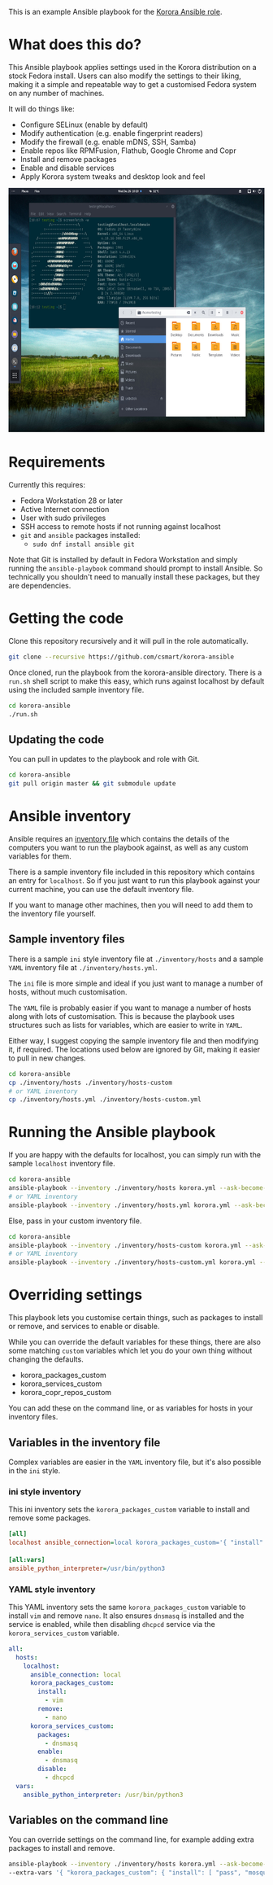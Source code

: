 This is an example Ansible playbook for the [Korora Ansible
role](https://github.com/csmart/ansible-role-korora).

# What does this do?

This Ansible playbook applies settings used in the Korora distribution on
a stock Fedora install. Users can also modify the settings to their liking,
making it a simple and repeatable way to get a customised Fedora system on any
number of machines.

It will do things like:

* Configure SELinux (enable by default)
* Modify authentication (e.g. enable fingerprint readers)
* Modify the firewall (e.g. enable mDNS, SSH, Samba)
* Enable repos like RPMFusion, Flathub, Google Chrome and Copr
* Install and remove packages
* Enable and disable services
* Apply Korora system tweaks and desktop look and feel

<img src="desktop.jpg" alt="Fedora Workstation" width="640" height="480">

# Requirements

Currently this requires:

* Fedora Workstation 28 or later
* Active Internet connection
* User with sudo privileges
* SSH access to remote hosts if not running against localhost
* `git` and `ansible` packages installed:
  - `sudo dnf install ansible git`

Note that Git is installed by default in Fedora Workstation and simply running
the `ansible-playbook` command should prompt to install Ansible. So technically
you shouldn't need to manually install these packages, but they are
dependencies.

# Getting the code

Clone this repository recursively and it will pull in the role automatically.

```bash
git clone --recursive https://github.com/csmart/korora-ansible
```

Once cloned, run the playbook from the korora-ansible directory. There is
a `run.sh` shell script to make this easy, which runs against localhost by
default using the included sample inventory file.

```bash
cd korora-ansible
./run.sh
```

## Updating the code

You can pull in updates to the playbook and role with Git.

```bash
cd korora-ansible
git pull origin master && git submodule update
```

# Ansible inventory

Ansible requires an [inventory
file](https://docs.ansible.com/ansible/latest/user_guide/intro_inventory.html)
which contains the details of the computers you want to run the playbook
against, as well as any custom variables for them.

There is a sample inventory file included in this repository which contains an
entry for `localhost`. So if you just want to run this playbook against your
current machine, you can use the default inventory file.

If you want to manage other machines, then you will need to add them to the
inventory file yourself.

## Sample inventory files

There is a sample `ini` style inventory file at `./inventory/hosts` and
a sample `YAML` inventory file at `./inventory/hosts.yml`.

The `ini` file is more simple and ideal if you just want to manage a number of
hosts, without much customisation.

The `YAML` file is probably easier if you want to manage a number of hosts
along with lots of customisation. This is because the playbook uses structures
such as lists for variables, which are easier to write in `YAML`.

Either way, I suggest copying the sample inventory file and then modifying it,
if required. The locations used below are ignored by Git, making it easier to
pull in new changes.

```bash
cd korora-ansible
cp ./inventory/hosts ./inventory/hosts-custom
# or YAML inventory
cp ./inventory/hosts.yml ./inventory/hosts-custom.yml
```

# Running the Ansible playbook

If you are happy with the defaults for localhost, you can simply run with the
sample `localhost` inventory file.

```bash
cd korora-ansible
ansible-playbook --inventory ./inventory/hosts korora.yml --ask-become-pass
# or YAML inventory
ansible-playbook --inventory ./inventory/hosts.yml korora.yml --ask-become-pass
```

Else, pass in your custom inventory file.

```bash
cd korora-ansible
ansible-playbook --inventory ./inventory/hosts-custom korora.yml --ask-become-pass
# or YAML inventory
ansible-playbook --inventory ./inventory/hosts-custom.yml korora.yml --ask-become-pass
```

# Overriding settings

This playbook lets you customise certain things, such as packages to install or
remove, and services to enable or disable.

While you can override the default variables for these things, there are also
some matching `custom` variables which let you do your own thing without
changing the defaults.

* korora_packages_custom
* korora_services_custom
* korora_copr_repos_custom

You can add these on the command line, or as variables for hosts in your
inventory files.

## Variables in the inventory file

Complex variables are easier in the	`YAML` inventory file, but it's also
possible in the `ini` style.

### ini style inventory

This ini inventory sets the `korora_packages_custom` variable to install and
remove some packages.

```ini
[all]
localhost ansible_connection=local korora_packages_custom='{ "install": [ "vim" ], "remove": [ "nano" ] }'

[all:vars]
ansible_python_interpreter=/usr/bin/python3
```

### YAML style inventory

This YAML inventory sets the same `korora_packages_custom` variable to install
`vim` and remove `nano`. It also ensures `dnsmasq` is installed and the service
is enabled, while then disabling `dhcpcd` service via the
`korora_services_custom` variable.

```yaml
all:
  hosts:
    localhost:
      ansible_connection: local
      korora_packages_custom:
        install:
          - vim
        remove:
          - nano
      korora_services_custom:
        packages:
          - dnsmasq
        enable:
          - dnsmasq
        disable:
          - dhcpcd
  vars:
    ansible_python_interpreter: /usr/bin/python3
```

## Variables on the command line

You can override settings on the command line, for example adding extra
packages to install and remove.

```bash
ansible-playbook --inventory ./inventory/hosts korora.yml --ask-become-pass \
--extra-vars '{ "korora_packages_custom": { "install": [ "pass", "mosquitto" ], "remove": [ "abrt" ] }}'
```
